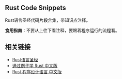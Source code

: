 

## Rust Code Snippets

Rust语言圣经代码片段合集，带知识点注释。



**食用指南**：不要从上往下看注释，要跟着程序运行的流程看。



## 相关链接
- [Rust语言圣经](https://course.rs/)
- [通过例子学 Rust 中文版](https://rustwiki.org/zh-CN/rust-by-example/)
- [Rust 程序设计语言 中文版](https://rustwiki.org/zh-CN/book/)